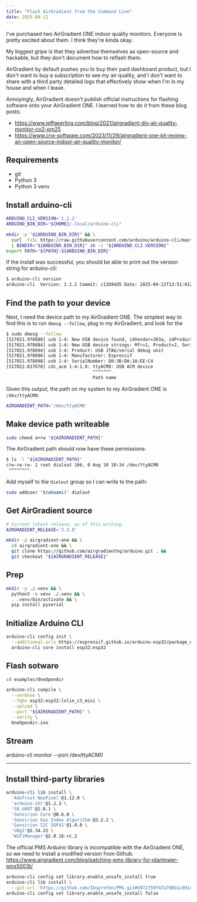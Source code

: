 ```yaml
---
title: "Flash AirGradient from the Command Line"
date: 2025-08-11
---
```


I've purchased two AirGradient ONE indoor quality monitors. Everyone is pretty excited about them. I think they're kinda okay.

My biggest gripe is that they advertise themselves as open-source and hackable, but they don't document how to reflash them.

AirGradient by default pushes you to buy their paid dashboard product, but I don't want to buy a subscription to see my air quality, and I don't want to share with a third party detailed logs that effectively show when I'm in my house and when I leave.

Annoyingly, AirGradient doesn't publish official instructions for flashing software onto your AirGradient ONE. I learned how to do it from these blog posts:

- https://www.jeffgeerling.com/blog/2021/airgradient-diy-air-quality-monitor-co2-pm25
- https://www.cnx-software.com/2023/11/29/airgradient-one-kit-review-an-open-source-indoor-air-quality-monitor/

## Requirements

- git
- Python 3
- Python 3 venv

## Install arduino-cli

```bash
ARDUINO_CLI_VERSION='1.2.2'
ARDUINO_BIN_DIR="${HOME}/.local/arduino-cli"

mkdir -p "${ARDUINO_BIN_DIR}" && \
  curl -fsSL https://raw.githubusercontent.com/arduino/arduino-cli/master/install.sh \
  | BINDIR="${ARDUINO_BIN_DIR}" sh -s "${ARDUINO_CLI_VERSION}"
export PATH="${PATH}:${ARDUINO_BIN_DIR}"
```

If the install was successful, you should be able to print out the version string for arduino-cli:

```bash
$ arduino-cli version
arduino-cli  Version: 1.2.2 Commit: c11b9dd5 Date: 2025-04-22T13:51:01Z
```

## Find the path to your device

Next, I need the device path to my AirGradient ONE. The simplest way to find this is to run `dmesg --follow`, plug in my AirGradient, and look for the

```bash
$ sudo dmesg --follow
[517021.978880] usb 1-4: New USB device found, idVendor=303a, idProduct=1001, bcdDevice= 1.01
[517021.978884] usb 1-4: New USB device strings: Mfr=1, Product=2, SerialNumber=3
[517021.978894] usb 1-4: Product: USB JTAG/serial debug unit
[517021.978896] usb 1-4: Manufacturer: Espressif
[517021.978898] usb 1-4: SerialNumber: D8:3B:DA:1A:EE:C4
[517022.017678] cdc_acm 1-4:1.0: ttyACM0: USB ACM device
                                 ^^^^^^^
                                 Path name
```

Given this output, the path on my system to my AirGradient ONE is `/dev/ttyACM0`:

```bash
AIRGRADIENT_PATH='/dev/ttyACM0'
```

## Make device path writeable

```bash
sudo chmod a+rw "${AIRGRADIENT_PATH}"
```

The AirGradient path should now have these permissions:

```bash
$ ls -l "${AIRGRADIENT_PATH}"
crw-rw-rw- 1 root dialout 166, 0 Aug 10 10:34 /dev/ttyACM0
 ^^^^^^^^
```

Add myself to the `dialout` group so I can write to the path:

```bash
sudo adduser "$(whoami)" dialout
```

## Get AirGradient source

```bash
# Current latest release, as of this writing.
AIRGRADIENT_RELEASE='3.3.9'

mkdir -p airgradient-one && \
  cd airgradient-one && \
  git clone https://github.com/airgradienthq/arduino.git . &&
  git checkout "${AIRGRADIENT_RELEASE}"
```

## Prep

```bash
mkdir -p ./.venv && \
  python3 -m venv ./.venv && \
  . .venv/bin/activate && \
  pip install pyserial
```

## Initialize Arduino CLI

```bash
arduino-cli config init \
  --additional-urls https://espressif.github.io/arduino-esp32/package_esp32_index.json && \
  arduino-cli core install esp32:esp32
```

## Flash sotware

```bash
cd examples/OneOpenAir
```

```bash
arduino-cli compile \
  --verbose \
  --fqbn esp32:esp32:lolin_c3_mini \
  --upload \
  --port "${AIRGRADIENT_PATH}" \
  --verify \
  OneOpenAir.ino
```

## Stream

arduino-cli monitor --port /dev/ttyACM0

---

## Install third-party libraries

```bash
arduino-cli lib install \
  'Adafruit NeoPixel'@1.12.0 \
  'arduino-sht'@1.2.3 \
  'S8_UART'@1.0.1 \
  'Sensirion Core'@0.6.0 \
  'Sensirion Gas Index Algorithm'@3.2.2 \
  'Sensirion I2C SGP41'@1.0.0 \
  'U8g2'@2.34.22 \
  'WiFiManager'@2.0.16-rc.2
```

The official PMS Arduino library is incompatible with the AirGradient ONE, so we need to install a modified version from Github.
https://www.airgradient.com/blog/patching-pms-library-for-plantower-pms5003t/

```bash
arduino-cli config set library.enable_unsafe_install true
arduino-cli lib install \
  --git-url 'https://github.com/Ibuprofen/PMS.git#d972759f47a700b1c091d19b61eefdbfacb8b828'
arduino-cli config set library.enable_unsafe_install false
```
